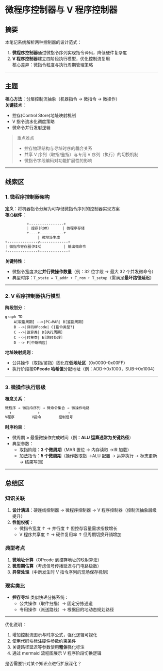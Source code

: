 # 微程序控制器与 V 程序控制器

## 摘要

本笔记系统解析两种控制器的设计范式：

1. **微程序控制器**通过微指令序列实现指令译码，降低硬件复杂度
2. **V 程序控制器**建立四阶段执行模型，优化控制流复用  
   核心差异：微指令粒度与执行周期管理策略

---

## 主题

**核心方法**：分层控制流抽象（机器指令 → 微指令 → 微操作）  
**关键技术**：

- 控存(Control Store)地址映射机制
- V 指令流水化调度策略
- 微命令并行发射逻辑

> 重点难点
>
> - 控存物理结构与寻址时序的耦合关系
> - 共享 V 序列（取指/鉴指）与专用 V 序列（执行）的切换机制
> - 微指令字段编码对功能扩展性的影响

---

## 线索区

### 1. 微程序控制器架构

**定义**：将机器指令分解为可存储微指令序列的控制器实现方案  
**核心组件**：

```txt
          +----------------+
          | 控存(ROM)      | 微程序存储
          +----+-----------+
               | 微地址生成
+--------------v-------------+
| 微指令寄存器(MIR)          | 输出微命令
+--------------+-------------+
```

**关键特性**：

- 微指令宽度决定**并行微操作数量**（例：32 位字段 → 最大 32 个并发微命令）
- 典型时序：`T_state = T_addr + T_rom + T_setup`（需满足**最坏路径延迟**）

---

### 2. V 程序控制器执行模型

**阶段划分**：

```mermaid
graph TD
    A[取指周期] -->|PC→MAR| B[鉴指周期]
    B -->|译码OPcode| C{指令类型?}
    C -->|运算类| D[执行周期]
    C -->|转移类| E[跳转处理]
    D --> F[中断响应]
```

**地址映射规则**：

- 公共操作（取指/鉴指）固化在**低地址区**（0x0000-0x00FF）
- 执行阶段按**OPcode 哈希值**分配地址（例：ADD→0x1000，SUB→0x1004）

---

### 3. 微操作执行层级

**概念关系**：

```txt
微程序 → 微指令序列 → 微命令集合 → 微操作电路
  ↑            ↑             ↑
V程序        V指令        控制信号
```

**时序约束**：

- 微周期 ≥ 最慢微操作完成时间（例：**ALU 运算通常为关键路径**）
- 典型参数：
  - 取指阶段：**3 个微周期**（MAR 置位 → 内存读取 →IR 加载）
  - 加法指令：**5 个微周期**（操作数取指 →ALU 配置 → 运算执行 → 标志更新 → 结果写回）

---

## 总结区

### 知识关联

1. **设计演进**：硬连线控制器 → 微程序控制器 → V 程序控制器（控制流抽象层级提升）
2. **性能权衡**：
   - 微指令宽度 ↑ → 并行度 ↑ 但控存容量需求指数增长
   - V 程序共享度 ↑ → 硬件复用率 ↑ 但周期切换开销增加

### 典型考点

1. **微地址计算**（OPcode 到控存地址的映射算法）
2. **微周期估算**（考虑信号传播延迟与门电路级数）
3. **异常处理**（中断发生时 V 指令序列的现场保存机制）

### 现实类比

- **控存寻址** 类似快递分拣系统：
  - 公共操作（取件扫描）→ 固定分拣通道
  - 专用操作（派送路线）→ 根据目的地动态规划路径

---

优化说明：

1. 增加控制流图示与时序公式，强化逻辑可视化
2. 使用代码块标注硬件参数约束条件
3. 关键路径延迟等参数使用**粗体**强化标注
4. 通过 mermaid 流程图展示 V 程序阶段切换逻辑

是否需要针对某个知识点进行扩展深化？
